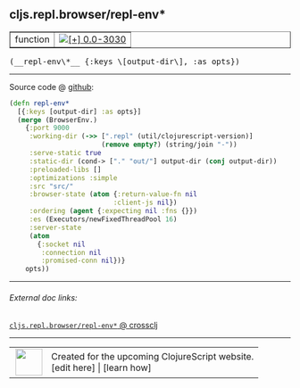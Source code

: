 ## cljs.repl.browser/repl-env\*



 <table border="1">
<tr>
<td>function</td>
<td><a href="https://github.com/cljsinfo/cljs-api-docs/tree/0.0-3030"><img valign="middle" alt="[+] 0.0-3030" title="Added in 0.0-3030" src="https://img.shields.io/badge/+-0.0--3030-lightgrey.svg"></a> </td>
</tr>
</table>


 <samp>
(__repl-env\*__ {:keys \[output-dir\], :as opts})<br>
</samp>

---







Source code @ [github](https://github.com/clojure/clojurescript/blob/r3148/src/clj/cljs/repl/browser.clj#L532-L552):

```clj
(defn repl-env*
  [{:keys [output-dir] :as opts}]
  (merge (BrowserEnv.)
    {:port 9000
     :working-dir (->> [".repl" (util/clojurescript-version)]
                       (remove empty?) (string/join "-"))
     :serve-static true
     :static-dir (cond-> ["." "out/"] output-dir (conj output-dir))
     :preloaded-libs []
     :optimizations :simple
     :src "src/"
     :browser-state (atom {:return-value-fn nil
                          :client-js nil})
     :ordering (agent {:expecting nil :fns {}})
     :es (Executors/newFixedThreadPool 16)
     :server-state
     (atom
       {:socket nil
        :connection nil
        :promised-conn nil})}
    opts))
```

<!--
Repo - tag - source tree - lines:

 <pre>
clojurescript @ r3148
└── src
    └── clj
        └── cljs
            └── repl
                └── <ins>[browser.clj:532-552](https://github.com/clojure/clojurescript/blob/r3148/src/clj/cljs/repl/browser.clj#L532-L552)</ins>
</pre>

-->

---



###### External doc links:

[`cljs.repl.browser/repl-env*` @ crossclj](http://crossclj.info/fun/cljs.repl.browser/repl-env*.html)<br>

---

 <table>
<tr><td>
<img valign="middle" align="right" width="48px" src="http://i.imgur.com/Hi20huC.png">
</td><td>
Created for the upcoming ClojureScript website.<br>
[edit here] | [learn how]
</td></tr></table>

[edit here]:https://github.com/cljsinfo/cljs-api-docs/blob/master/cljsdoc/cljs.repl.browser/repl-envSTAR.cljsdoc
[learn how]:https://github.com/cljsinfo/cljs-api-docs/wiki/cljsdoc-files

<!--

This information was too distracting to show to readers, but I'll leave it
commented here since it is helpful to:

- pretty-print the data used to generate this document
- and show how to retrieve that data



The API data for this symbol:

```clj
{:ns "cljs.repl.browser",
 :name "repl-env*",
 :type "function",
 :signature ["[{:keys [output-dir], :as opts}]"],
 :source {:code "(defn repl-env*\n  [{:keys [output-dir] :as opts}]\n  (merge (BrowserEnv.)\n    {:port 9000\n     :working-dir (->> [\".repl\" (util/clojurescript-version)]\n                       (remove empty?) (string/join \"-\"))\n     :serve-static true\n     :static-dir (cond-> [\".\" \"out/\"] output-dir (conj output-dir))\n     :preloaded-libs []\n     :optimizations :simple\n     :src \"src/\"\n     :browser-state (atom {:return-value-fn nil\n                          :client-js nil})\n     :ordering (agent {:expecting nil :fns {}})\n     :es (Executors/newFixedThreadPool 16)\n     :server-state\n     (atom\n       {:socket nil\n        :connection nil\n        :promised-conn nil})}\n    opts))",
          :title "Source code",
          :repo "clojurescript",
          :tag "r3148",
          :filename "src/clj/cljs/repl/browser.clj",
          :lines [532 552]},
 :full-name "cljs.repl.browser/repl-env*",
 :full-name-encode "cljs.repl.browser/repl-envSTAR",
 :history [["+" "0.0-3030"]]}

```

Retrieve the API data for this symbol:

```clj
;; from Clojure REPL
(require '[clojure.edn :as edn])
(-> (slurp "https://raw.githubusercontent.com/cljsinfo/cljs-api-docs/catalog/cljs-api.edn")
    (edn/read-string)
    (get-in [:symbols "cljs.repl.browser/repl-env*"]))
```

-->
